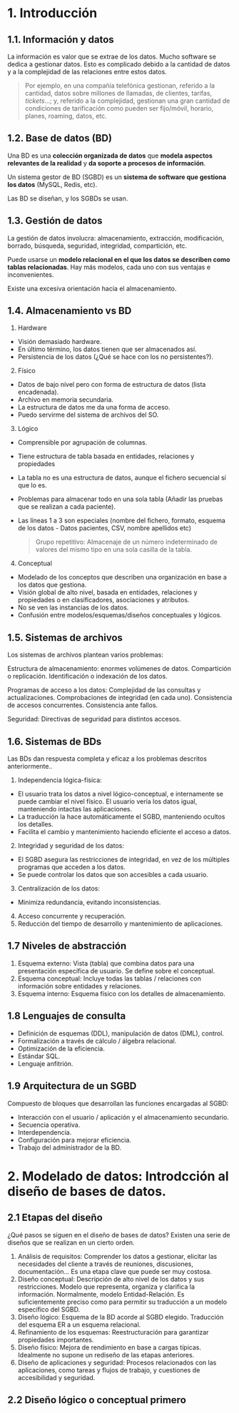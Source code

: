 

# 1. Introducción
## 1.1. Información y datos
La información es valor que se extrae de los datos. Mucho software se dedica a gestionar datos. Esto es complicado debido a la cantidad de datos y a la complejidad de las relaciones entre estos datos.

> Por ejemplo, en una compañía telefónica gestionan, referido a la cantidad, datos sobre millones de llamadas, de clientes, tarifas, _tickets_...; y, referido a la complejidad, gestionan una gran cantidad de condiciones de tarificación como pueden ser fijo/móvil, horario, planes, roaming, datos, etc.

## 1.2. Base de datos (BD)
Una BD es una **colección organizada de datos** que **modela aspectos relevantes de la realidad**  y **da soporte a procesos de información**.

Un sistema gestor de BD (SGBD) es un **sistema de software que gestiona los datos** (MySQL, Redis, etc).

Las BD se diseñan, y los SGBDs se usan.

## 1.3. Gestión de datos
La gestión de datos involucra: almacenamiento, extracción, modificación, borrado, búsqueda, seguridad, integridad, compartición, etc.

Puede usarse un **modelo relacional en el que los datos se describen como tablas relacionadas**. Hay más modelos, cada uno con sus ventajas e inconvenientes.

Existe una excesiva orientación hacia el almacenamiento. <!-- ¿Qué quiere decir con esto? -->

## 1.4. Almacenamiento vs BD
1. Hardware
  - Visión demasiado hardware.
  - En último término, los datos tienen que ser almacenados así.
  - Persistencia de los datos (¿Qué se hace con los no persistentes?).

2. Físico
  - Datos de bajo nivel pero con forma de estructura de datos (lista encadenada).
  - Archivo en memoria secundaria.
  - La estructura de datos me da una forma de acceso.
  - Puedo servirme del sistema de archivos del SO.

3. Lógico
  - Comprensible por agrupación de columnas.
  - Tiene estructura de tabla basada en entidades, relaciones y propiedades
  - La tabla no es una estructura de datos, aunque el fichero secuencial sí que lo es.
  - Problemas para almacenar todo en una sola tabla (Añadir las pruebas que se realizan a cada paciente).
  - Las líneas 1 a 3 son especiales (nombre del fichero, formato, esquema de los datos - Datos pacientes, CSV, nombre apellidos etc)

    > Grupo repetitivo: Almacenaje de un número indeterminado de valores del mismo tipo en una sola casilla de la tabla.

4. Conceptual
  - Modelado de los conceptos que describen una organización en base a los datos que gestiona.
  - Visión global de alto nivel, basada en entidades, relaciones y propiedades o en clasificadores, asociaciones y atributos.
  - No se ven las instancias de los datos.
  - Confusión entre modelos/esquemas/diseños conceptuales y lógicos.

## 1.5. Sistemas de archivos
Los sistemas de archivos plantean varios problemas:

Estructura de almacenamiento: enormes volúmenes de datos. Compartición o replicación. Identificación o indexación de los datos.

Programas de acceso a los datos: Complejidad de las consultas y actualizaciones. Comprobaciones de integridad (en cada uno). Consistencia de accesos concurrentes. Consistencia ante fallos.

Seguridad: Directivas de seguridad para distintos accesos.

## 1.6. Sistemas de BDs
Las BDs dan respuesta completa y eficaz a los problemas descritos anteriormente..
1. Independencia lógica-física:
  - El usuario trata los datos a nivel lógico-conceptual, e internamente se puede cambiar el nivel físico. El usuario vería los datos igual, manteniendo intactas las aplicaciones.
  - La traducción la hace automáticamente el SGBD, manteniendo ocultos los detalles.
  - Facilita el cambio y mantenimiento haciendo eficiente el acceso a datos.

2. Integridad y seguridad de los datos:
  - El SGBD asegura las restricciones de integridad, en vez de los múltiples programas que acceden a los datos.
  - Se puede controlar los datos que son accesibles a cada usuario.

3. Centralización de los datos:
  - Minimiza redundancia, evitando inconsistencias.

4. Acceso concurrente y recuperación.
5. Reducción del tiempo de desarrollo y mantenimiento de aplicaciones.

## 1.7 Niveles de abstracción

1. Esquema externo: Vista (tabla) que combina datos para una presentación específica de usuario. Se define sobre el conceptual.
2. Esquema conceptual: Incluye todas las tablas / relaciones con información sobre entidades y relaciones.
3. Esquema interno: Esquema físico con los detalles de almacenamiento.


## 1.8 Lenguajes de consulta

- Definición de esquemas (DDL), manipulación de datos (DML), control.
- Formalización a través de cálculo / álgebra relacional.
- Optimización de la eficiencia.
- Estándar SQL.
- Lenguaje anfitrión.

## 1.9 Arquitectura de un SGBD
Compuesto de bloques que desarrollan las funciones encargadas al SGBD:

- Interacción con el usuario / aplicación y el almacenamiento secundario.
- Secuencia operativa.
- Interdependencia.
- Configuración para mejorar eficiencia.
- Trabajo del administrador de la BD.

# 2. Modelado de datos: Introdcción al diseño de bases de datos.
## 2.1 Etapas del diseño
¿Qué pasos se siguen en el diseño de bases de datos? Existen una serie de diseños que se realizan en un cierto orden.

1. Análisis de requisitos: Comprender los datos a gestionar, elicitar las necesidades del cliente a través de reuniones, discusiones, documentación... Es una etapa clave que puede ser muy costosa.
2. Diseño conceptual: Descripción de alto nivel de los datos y sus restricciones. Modelo que representa, organiza y clarifica la información. Normalmente, modelo Entidad-Relación. Es suficientemente preciso como para permitir su traducción a un modelo específico del SGBD.
3. Diseño lógico: Esquema de la BD acorde al SGBD elegido. Traducción del esquema ER a un esquema relacional.
4. Refinamiento de los esquemas: Reestructuración para garantizar propiedades importantes.
5. Diseño físico: Mejora de rendimiento en base a cargas típicas. Idealmente no supone un rediseño de las etapas anteriores.
6. Diseño de aplicaciones y seguridad: Procesos relacionados con las aplicaciones, como tareas y flujos de trabajo, y cuestiones de accesibilidad y seguridad.

## 2.2 Diseño lógico o conceptual primero

<!-- Hasta diapo 5 - álgebra relacional -->
